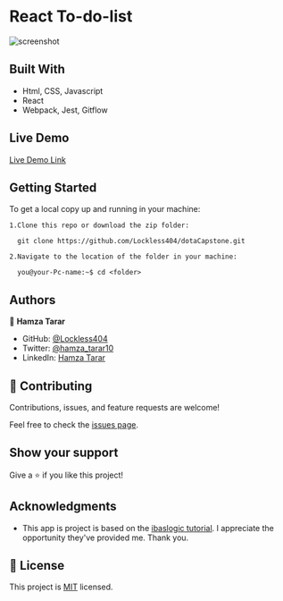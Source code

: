 # React To-do-list

> 

![screenshot](./app_screenshot.png)

## Built With

- Html, CSS, Javascript
- React
- Webpack, Jest, Gitflow

## Live Demo

[Live Demo Link](https://compassionate-beaver-6b1347.netlify.app/)


## Getting Started

To get a local copy up and running in your machine:

    1.Clone this repo or download the zip folder:

      git clone https://github.com/Lockless404/dotaCapstone.git

    2.Navigate to the location of the folder in your machine:

      you@your-Pc-name:~$ cd <folder>

## Authors

👤 **Hamza Tarar**

- GitHub: [@Lockless404](https://github.com/Lockless404)
- Twitter: [@hamza_tarar10](https://twitter.com/hamza_tarar10)
- LinkedIn: [Hamza Tarar](https://www.linkedin.com/in/hamza-tarar-639685216/)

## 🤝 Contributing

Contributions, issues, and feature requests are welcome!

Feel free to check the [issues page](../../issues/).

## Show your support

Give a ⭐️ if you like this project!

## Acknowledgments

- This app is project is based on the [ibaslogic tutorial](https://ibaslogic.com/react-tutorial-for-beginners/). I appreciate the opportunity they've provided me. Thank you.

## 📝 License

This project is [MIT](./MIT.md) licensed.
